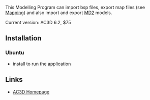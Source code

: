 This Modelling Program can import bsp files, export map files (see
[Mapping](Mapping "wikilink")) and also import and export
[MD2](MD2 "wikilink") models.

Current version: AC3D 6.2, \$75

## Installation

### Ubuntu

- install to run the application

## Links

- [AC3D Homepage](http://www.ac3d.org)